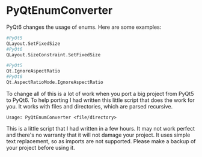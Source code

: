 # PyQtEnumConverter

PyQt6 changes the usage of enums. Here are some examples:
```python
#PyQt5
QLayout.SetFixedSize
#PyQt6
QLayout.SizeConstraint.SetFixedSize

#PyQt5
Qt.IgnoreAspectRatio
#PyQt6
Qt.AspectRatioMode.IgnoreAspectRatio
```
To change all of this is a lot of work when you port a big project from PyQt5 to PyQt6. To help porting I had written this little script that does the work for you. It works with files and directories, which are parsed recursive.
```
Usage: PyQtEnumConverter <file/directory>
```
This is a little script that I had written in a few hours. It may not work perfect and there's no warranty that it will not damage your project. It uses simple text replacement, so as imports are not supported. Please make a backup of your project before using it.
